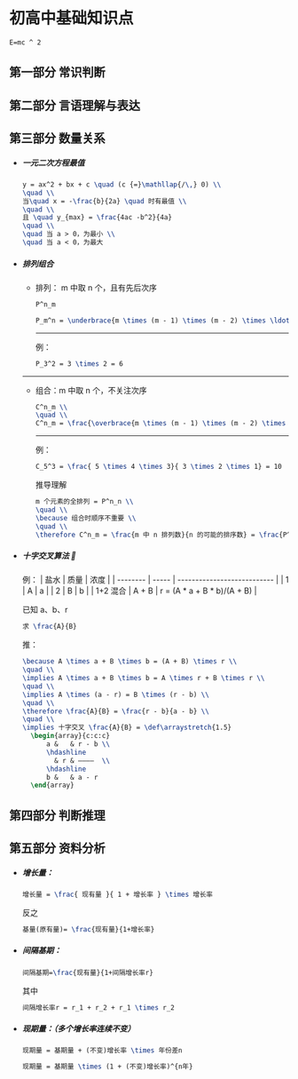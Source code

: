 # 初高中基础知识点

```tex
E=mc ^ 2
```

## 第一部分 常识判断


## 第二部分 言语理解与表达


## 第三部分 数量关系

- ##### 一元二次方程最值
  
  ```tex
  y = ax^2 + bx + c \quad (c {=}\mathllap{/\,} 0) \\
  \quad \\
  当\quad x = -\frac{b}{2a} \quad 时有最值 \\
  \quad \\
  且 \quad y_{max} = \frac{4ac -b^2}{4a} 
  \quad \\
  \quad 当 a > 0，为最小 \\
  \quad 当 a < 0，为最大
  ```

- ##### 排列组合
  - 排列：
    m 中取 n 个，且有先后次序
    ```tex
    P^n_m
    ```
    ```tex
    P_m^n = \underbrace{m \times (m - 1) \times (m - 2) \times \ldots \times ( m - n + 1)}_{\text{n 个数字}}
    ```
    ---
    例：
    ```tex
    P_3^2 = 3 \times 2 = 6
    ```
  ---
  - 组合：m 中取 n 个，不关注次序
    ```tex
    C^n_m \\
    \quad \\
    C^n_m = \frac{\overbrace{m \times (m - 1) \times (m - 2) \times \ldots \times ( m - n + 1)}^{\text{m 的阶乘取前 n 个数字}}}{\underbrace{n \times (n - 1) \times (n - 2) \times \ldots \times 1}_{\text{n 的阶乘}}} \\
    ```
    ---
    例：
    ```tex
    C_5^3 = \frac{ 5 \times 4 \times 3}{ 3 \times 2 \times 1} = 10
    ```
    推导理解
    ```tex
    m 个元素的全排列 = P^n_n \\
    \quad \\
    \because 组合时顺序不重要 \\
    \quad \\
    \therefore C^n_m = \frac{m 中 n 排列数}{n 的可能的排序数} = \frac{P^n_m}{P^n_n}
    ```

- ##### 十字交叉算法 🏃
  例：
  | 盐水     | 质量  | 浓度                        |
  | -------- | ----- | --------------------------- |
  | 1        | A     | a                           |
  | 2        | B     | b                           |
  | 1+2 混合 | A + B | r = (A * a + B * b)/(A + B) |

  已知 a、b、r 
  ```tex
  求 \frac{A}{B}
  ```
  推：
  ```tex
  \because A \times a + B \times b = (A + B) \times r \\
  \quad \\
  \implies A \times a + B \times b = A \times r + B \times r \\
  \quad \\
  \implies A \times (a - r) = B \times (r - b) \\
  \quad \\
  \therefore \frac{A}{B} = \frac{r - b}{a - b} \\
  \quad \\
  \implies 十字交叉 \frac{A}{B} = \def\arraystretch{1.5}
    \begin{array}{c:c:c}
        a &   & r - b \\ 
        \hdashline
          & r & ————  \\
        \hdashline
        b &   & a - r
    \end{array}
  ```

## 第四部分 判断推理


## 第五部分 资料分析

- ##### 增长量：
  
  ```tex
  增长量 = \frac{ 现有量 }{ 1 + 增长率 } \times 增长率
  ```
  反之
  ```tex
  基量(原有量)= \frac{现有量}{1+增长率}
  ```

- ##### 间隔基期：
  ```tex
  间隔基期=\frac{现有量}{1+间隔增长率r}
  ```
  其中
  ```tex
  间隔增长率r = r_1 + r_2 + r_1 \times r_2
  ```

- ##### 现期量：（多个增长率连续不变）
  ```tex
  现期量 = 基期量 + (不变)增长率 \times 年份差n 
  ```  
  ```tex  
  现期量 = 基期量 \times (1 + (不变)增长率)^{n年}
  ```